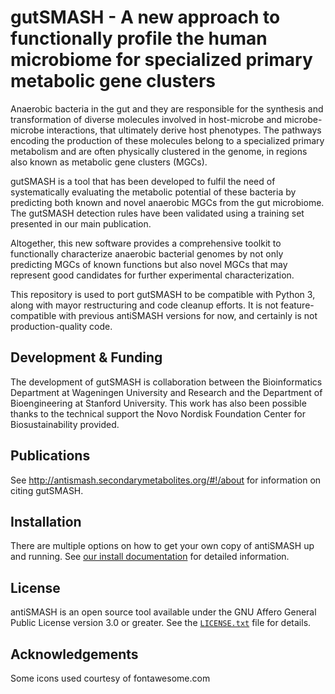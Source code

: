 gutSMASH - A new approach to functionally profile the human microbiome for specialized primary metabolic gene clusters
======================================================================================================================

Anaerobic bacteria in the gut and they are responsible for the synthesis and transformation of diverse molecules involved in host-microbe and microbe-microbe interactions, that ultimately derive host phenotypes. The pathways encoding the production of these molecules belong to a specialized primary metabolism and are often physically clustered in the genome, in regions also known as metabolic gene clusters (MGCs).

gutSMASH is a tool that has been developed to fulfil the need of systematically evaluating the metabolic potential of these bacteria by predicting both known and novel anaerobic MGCs from the gut microbiome. The gutSMASH detection rules have been validated using a training set presented in our main publication.

Altogether, this new software provides a comprehensive toolkit to functionally characterize anaerobic bacterial genomes by not only predicting MGCs of known functions but also novel MGCs that may represent good candidates for further experimental characterization.

This repository is used to port gutSMASH to be compatible with Python 3, along
with mayor restructuring and code cleanup efforts. It is not feature-compatible
with previous antiSMASH versions for now, and certainly is not
production-quality code.

Development & Funding
---------------------

The development of gutSMASH is collaboration between the Bioinformatics Department at 
Wageningen University and Research and the Department of Bioengineering at Stanford University. This work has also been possible thanks to the technical support the Novo Nordisk Foundation Center for Biosustainability provided.

Publications
------------

See http://antismash.secondarymetabolites.org/#!/about for information on citing
gutSMASH.


Installation
------------

There are multiple options on how to get your own copy of antiSMASH up and running.
See [our install documentation](https://docs.antismash.secondarymetabolites.org/install/)
for detailed information.


License
-------

antiSMASH is an open source tool available under the GNU Affero General Public
License version 3.0 or greater. See the [`LICENSE.txt`](LICENSE.txt) file for
details.

Acknowledgements
----------------

Some icons used courtesy of fontawesome.com
